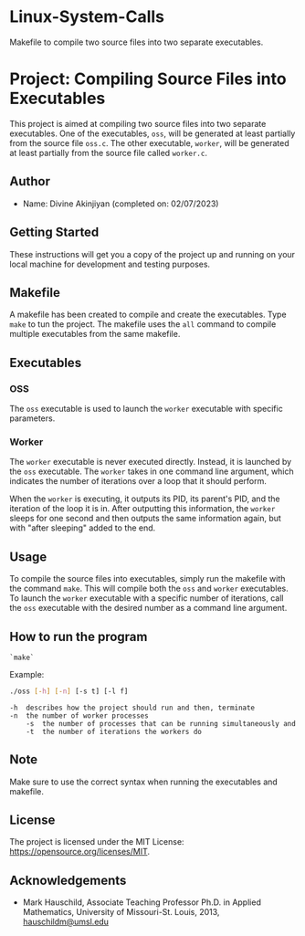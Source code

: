 # Linux-System-Calls
Makefile to compile two source files into two separate executables.

# Project: Compiling Source Files into Executables
This project is aimed at compiling two source files into two separate executables. One of the executables, `oss`, will be generated at least partially from the source file `oss.c`. The other executable, `worker`, will be generated at least partially from the source file called `worker.c`.

## Author
* Name: Divine Akinjiyan (completed on: 02/07/2023)

## Getting Started
These instructions will get you a copy of the project up and running on your local machine for development and testing purposes.

## Makefile
A makefile has been created to compile and create the executables. Type `make` to tun the project. The makefile uses the `all` command to compile multiple executables from the same makefile.

## Executables
### OSS
The `oss` executable is used to launch the `worker` executable with specific parameters.

### Worker
The `worker` executable is never executed directly. Instead, it is launched by the `oss` executable. The `worker` takes in one command line argument, which indicates the number of iterations over a loop that it should perform.

When the `worker` is executing, it outputs its PID, its parent's PID, and the iteration of the loop it is in. After outputting this information, the `worker` sleeps for one second and then outputs the same information again, but with "after sleeping" added to the end.

## Usage
To compile the source files into executables, simply run the makefile with the command `make`. This will compile both the `oss` and `worker` executables. To launch the `worker` executable with a specific number of iterations, call the `oss` executable with the desired number as a command line argument.

## How to run the program
	`make`

Example:
```bash
./oss [-h] [-n] [-s t] [-l f]
```
    -h 	describes how the project should run and then, terminate
    -n  the number of worker processes
		-s 	the number of processes that can be running simultaneously and 
		-t 	the number of iterations the workers do

## Note
Make sure to use the correct syntax when running the executables and makefile.

## License
The project is licensed under the MIT License: <https://opensource.org/licenses/MIT>.

## Acknowledgements
* Mark Hauschild, Associate Teaching Professor Ph.D. in Applied Mathematics, University of Missouri-St. Louis, 2013, hauschildm@umsl.edu
